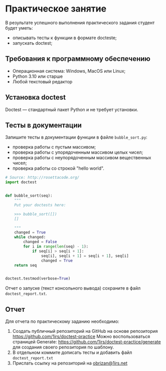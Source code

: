 # Практическое занятие

В результате успешного выполнения практического задания студент будет уметь:

* описывать тесты к функции в формате docteste;
* запускать doctest;

## Требования к программному обеспечению

* Операционная система: Windows, MacOS или Linux;
* Python 3.10 или старше
* Любой текстовый редактор

## Установка doctest

Doctest — стандартный пакет Python и не требует установки.

## Тесты в документации

Запишите тесты в документации функции в файле `bubble_sort.py`:

* проверка работы с пустым массивом;
* проверка работы с упорядоченным массивом целых чисел;
* проверка работы с неупорядоченным массивом вещественных чисел;
* проверка работы со строкой "hello world".

```python
# Source: http://rosettacode.org/
import doctest


def bubble_sort(seq):
    """
    Put your doctests here:

    >>> bubble_sort([])
    []

    """
    changed = True
    while changed:
        changed = False
        for i in range(len(seq) - 1):
            if seq[i] > seq[i + 1]:
                seq[i], seq[i + 1] = seq[i + 1], seq[i]
                changed = True
    return seq


doctest.testmod(verbose=True)
```

Отчет о запуске (текст консольного вывода) сохраните в файл `doctest_report.txt`.

## Отчет

Для отчета по практическому заданию необходимо:

1. Создать публичный репозиторий на GitHub на основе репозитория https://github.com/1irs/doctest-practice Можно воспользоваться страницей Generate: https://github.com/1irs/doctest-practice/generate для создания своего репозитория по шаблону.
2. В отдельном коммите дописать тесты и добавить файл `doctest_report.txt`
3. Прислать ссылку на репозиторий на obrizan@1irs.net
